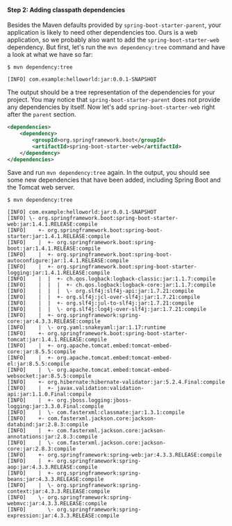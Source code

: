 #### Step 2: Adding classpath dependencies

Besides the Maven defaults provided by `spring-boot-starter-parent`, your application is likely to need other dependencies too. Ours is a web application, so we probably also want to add the `spring-boot-starter-web` dependency. But first, let's run the `mvn dependency:tree` command and have a look at what we have so far:

    $ mvn dependency:tree

    [INFO] com.example:helloworld:jar:0.0.1-SNAPSHOT
    
The output should be a tree representation of the dependencies for your project. You may notice that `spring-boot-starter-parent` does not provide any dependencies by itself. Now let's add `spring-boot-starter-web` right after the `parent` section.

```xml
<dependencies>
    <dependency>
        <groupId>org.springframework.boot</groupId>
        <artifactId>spring-boot-starter-web</artifactId>
    </dependency>
</dependencies>
```

Save and run `mvn dependency:tree` again. In the output, you should see some new dependencies that have been added, including Spring Boot and the Tomcat web server.

    $ mvn dependency:tree

    [INFO] com.example:helloworld:jar:0.0.1-SNAPSHOT
    [INFO] \- org.springframework.boot:spring-boot-starter-web:jar:1.4.1.RELEASE:compile
    [INFO]    +- org.springframework.boot:spring-boot-starter:jar:1.4.1.RELEASE:compile
    [INFO]    |  +- org.springframework.boot:spring-boot:jar:1.4.1.RELEASE:compile
    [INFO]    |  +- org.springframework.boot:spring-boot-autoconfigure:jar:1.4.1.RELEASE:compile
    [INFO]    |  +- org.springframework.boot:spring-boot-starter-logging:jar:1.4.1.RELEASE:compile
    [INFO]    |  |  +- ch.qos.logback:logback-classic:jar:1.1.7:compile
    [INFO]    |  |  |  +- ch.qos.logback:logback-core:jar:1.1.7:compile
    [INFO]    |  |  |  \- org.slf4j:slf4j-api:jar:1.7.21:compile
    [INFO]    |  |  +- org.slf4j:jcl-over-slf4j:jar:1.7.21:compile
    [INFO]    |  |  +- org.slf4j:jul-to-slf4j:jar:1.7.21:compile
    [INFO]    |  |  \- org.slf4j:log4j-over-slf4j:jar:1.7.21:compile
    [INFO]    |  +- org.springframework:spring-core:jar:4.3.3.RELEASE:compile
    [INFO]    |  \- org.yaml:snakeyaml:jar:1.17:runtime
    [INFO]    +- org.springframework.boot:spring-boot-starter-tomcat:jar:1.4.1.RELEASE:compile
    [INFO]    |  +- org.apache.tomcat.embed:tomcat-embed-core:jar:8.5.5:compile
    [INFO]    |  +- org.apache.tomcat.embed:tomcat-embed-el:jar:8.5.5:compile
    [INFO]    |  \- org.apache.tomcat.embed:tomcat-embed-websocket:jar:8.5.5:compile
    [INFO]    +- org.hibernate:hibernate-validator:jar:5.2.4.Final:compile
    [INFO]    |  +- javax.validation:validation-api:jar:1.1.0.Final:compile
    [INFO]    |  +- org.jboss.logging:jboss-logging:jar:3.3.0.Final:compile
    [INFO]    |  \- com.fasterxml:classmate:jar:1.3.1:compile
    [INFO]    +- com.fasterxml.jackson.core:jackson-databind:jar:2.8.3:compile
    [INFO]    |  +- com.fasterxml.jackson.core:jackson-annotations:jar:2.8.3:compile
    [INFO]    |  \- com.fasterxml.jackson.core:jackson-core:jar:2.8.3:compile
    [INFO]    +- org.springframework:spring-web:jar:4.3.3.RELEASE:compile
    [INFO]    |  +- org.springframework:spring-aop:jar:4.3.3.RELEASE:compile
    [INFO]    |  +- org.springframework:spring-beans:jar:4.3.3.RELEASE:compile
    [INFO]    |  \- org.springframework:spring-context:jar:4.3.3.RELEASE:compile
    [INFO]    \- org.springframework:spring-webmvc:jar:4.3.3.RELEASE:compile
    [INFO]       \- org.springframework:spring-expression:jar:4.3.3.RELEASE:compile